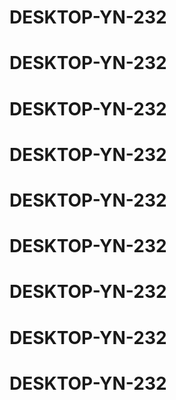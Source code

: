 # DESKTOP-YN-232
# DESKTOP-YN-232
# DESKTOP-YN-232
# DESKTOP-YN-232
# DESKTOP-YN-232
# DESKTOP-YN-232
# DESKTOP-YN-232
# DESKTOP-YN-232
# DESKTOP-YN-232
